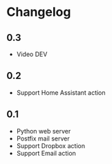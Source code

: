 # Changelog
## 0.3

- Video DEV
## 0.2

- Support Home Assistant action

## 0.1

- Python web server
- Postfix mail server
- Support Dropbox action
- Support Email action
